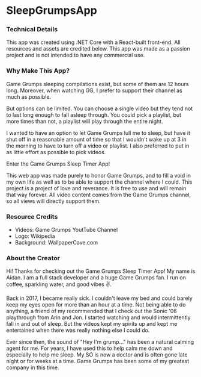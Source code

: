 # SleepGrumpsApp

### Technical Details
This app was created using .NET Core with a React-built front-end. All resources and assets are credited below. This app was made as a passion project and is not intended to have any commercial use. 

### Why Make This App? 
Game Grumps sleeping compilations exist, but some of them are 12 hours long. Moreover, when watching GG, I prefer to support their channel as much as possible.

But options can be limited. You can choose a single video but they tend not to last long enough to fall asleep through. You could pick a playlist, but more times than not, a playlist will play through the entire night.

I wanted to have an option to let Game Grumps lull me to sleep, but have it shut off in a reasonable amount of time so that I wouldn't wake up at 3 in the morning to have to turn off a video or playlist. I also preferred to put in as little effort as possible to pick videos.

Enter the Game Grumps Sleep Timer App!

This web app was made purely to honor Game Grumps, and to fill a void in my own life as well as to be able to support the channel where I could. This project is a project of love and reverance. It is free to use and will remain that way forever. All video content comes from the Game Grumps channel, so all views will directly support them.


### Resource Credits 
* Videos: Game Grumps YoutTube Channel
* Logo: Wikipedia
* Background: WallpaperCave.com

### About the Creator 
Hi! Thanks for checking out the Game Grumps Sleep Timer App! My name is Aidan. I am a full stack developer and a huge Game Grumps fan. I run on coffee, sparkling water, and good vibes ✌.

Back in 2017, I became really sick. I couldn't leave my bed and could barely keep my eyes open for more than an hour at a time. Not being able to do anything, a friend of my recommended that I check out the Sonic '06 playthrough from Arin and Jon. I started watching and would intermittently fall in and out of sleep. But the videos kept my spirits up and kept me entertained when there was really nothing else I could do.

Ever since then, the sound of "Hey I'm grump..." has been a natural calming agent for me. For years, I have used this to help calm me down and especially to help me sleep. My SO is now a doctor and is often gone late night or for weeks at a time. Game Grumps has been some of my greatest company in this time.
